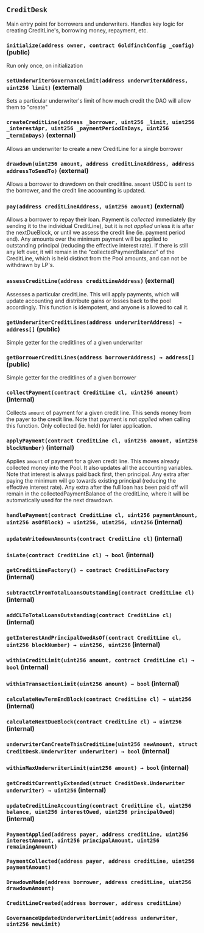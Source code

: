 ## `CreditDesk`

Main entry point for borrowers and underwriters.
Handles key logic for creating CreditLine's, borrowing money, repayment, etc.





### `initialize(address owner, contract GoldfinchConfig _config)` (public)

Run only once, on initialization




### `setUnderwriterGovernanceLimit(address underwriterAddress, uint256 limit)` (external)

Sets a particular underwriter's limit of how much credit the DAO will allow them to "create"




### `createCreditLine(address _borrower, uint256 _limit, uint256 _interestApr, uint256 _paymentPeriodInDays, uint256 _termInDays)` (external)

Allows an underwriter to create a new CreditLine for a single borrower




### `drawdown(uint256 amount, address creditLineAddress, address addressToSendTo)` (external)

Allows a borrower to drawdown on their creditline.
`amount` USDC is sent to the borrower, and the credit line accounting is updated.




### `pay(address creditLineAddress, uint256 amount)` (external)

Allows a borrower to repay their loan. Payment is *collected* immediately (by sending it to
the individual CreditLine), but it is not *applied* unless it is after the nextDueBlock, or until we assess
the credit line (ie. payment period end).
Any amounts over the minimum payment will be applied to outstanding principal (reducing the effective
interest rate). If there is still any left over, it will remain in the "collectedPaymentBalance"
of the CreditLine, which is held distinct from the Pool amounts, and can not be withdrawn by LP's.




### `assessCreditLine(address creditLineAddress)` (external)

Assesses a particular creditLine. This will apply payments, which will update accounting and
distribute gains or losses back to the pool accordingly. This function is idempotent, and anyone
is allowed to call it.




### `getUnderwriterCreditLines(address underwriterAddress) → address[]` (public)

Simple getter for the creditlines of a given underwriter




### `getBorrowerCreditLines(address borrowerAddress) → address[]` (public)

Simple getter for the creditlines of a given borrower




### `collectPayment(contract CreditLine cl, uint256 amount)` (internal)

Collects `amount` of payment for a given credit line. This sends money from the payer to the credit line.
Note that payment is not *applied* when calling this function. Only collected (ie. held) for later application.




### `applyPayment(contract CreditLine cl, uint256 amount, uint256 blockNumber)` (internal)

Applies `amount` of payment for a given credit line. This moves already collected money into the Pool.
It also updates all the accounting variables. Note that interest is always paid back first, then principal.
Any extra after paying the minimum will go towards existing principal (reducing the
effective interest rate). Any extra after the full loan has been paid off will remain in the
collectedPaymentBalance of the creditLine, where it will be automatically used for the next drawdown.




### `handlePayment(contract CreditLine cl, uint256 paymentAmount, uint256 asOfBlock) → uint256, uint256, uint256` (internal)





### `updateWritedownAmounts(contract CreditLine cl)` (internal)





### `isLate(contract CreditLine cl) → bool` (internal)





### `getCreditLineFactory() → contract CreditLineFactory` (internal)





### `subtractClFromTotalLoansOutstanding(contract CreditLine cl)` (internal)





### `addCLToTotalLoansOutstanding(contract CreditLine cl)` (internal)





### `getInterestAndPrincipalOwedAsOf(contract CreditLine cl, uint256 blockNumber) → uint256, uint256` (internal)





### `withinCreditLimit(uint256 amount, contract CreditLine cl) → bool` (internal)





### `withinTransactionLimit(uint256 amount) → bool` (internal)





### `calculateNewTermEndBlock(contract CreditLine cl) → uint256` (internal)





### `calculateNextDueBlock(contract CreditLine cl) → uint256` (internal)





### `underwriterCanCreateThisCreditLine(uint256 newAmount, struct CreditDesk.Underwriter underwriter) → bool` (internal)





### `withinMaxUnderwriterLimit(uint256 amount) → bool` (internal)





### `getCreditCurrentlyExtended(struct CreditDesk.Underwriter underwriter) → uint256` (internal)





### `updateCreditLineAccounting(contract CreditLine cl, uint256 balance, uint256 interestOwed, uint256 principalOwed)` (internal)






### `PaymentApplied(address payer, address creditLine, uint256 interestAmount, uint256 principalAmount, uint256 remainingAmount)`





### `PaymentCollected(address payer, address creditLine, uint256 paymentAmount)`





### `DrawdownMade(address borrower, address creditLine, uint256 drawdownAmount)`





### `CreditLineCreated(address borrower, address creditLine)`





### `GovernanceUpdatedUnderwriterLimit(address underwriter, uint256 newLimit)`





